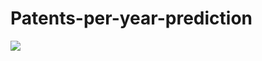 # Patents-per-year-prediction

![](https://www.bing.com/images/search?view=detailV2&ccid=sPXcyRCE&id=86D11EA660E86981012BEFFEA63EBB2CF61ECE79&thid=OIP.sPXcyRCEL8oql1L7F50BlAHaET&mediaurl=https%3A%2F%2Fskagankose.github.io%2Fada_fall_2017%2Fimg%2Fpatents_by_country.png&cdnurl=https%3A%2F%2Fth.bing.com%2Fth%2Fid%2FR.b0f5dcc910842fca2a9752fb179d0194%3Frik%3Dec4e9iy7Pqb%252b7w%26pid%3DImgRaw%26r%3D0&exph=1360&expw=2344&q=patents+per+country&simid=608051826514753996&form=IRPRST&ck=A2BE97AA3AD016C9DF668253897EFDB4&selectedindex=25&itb=0&ajaxhist=0&ajaxserp=0&vt=0&sim=11)
